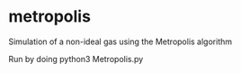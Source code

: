 # metropolis
Simulation of a non-ideal gas using the Metropolis algorithm

Run by doing python3 Metropolis.py
